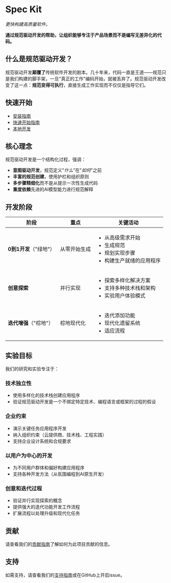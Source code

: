 # Spec Kit

*更快构建高质量软件。*

**通过规范驱动开发的帮助，让组织能够专注于产品场景而不是编写无差异化的代码。**

## 什么是规范驱动开发？

规范驱动开发**颠覆了**传统软件开发的剧本。几十年来，代码一直是王道——规范只是我们构建的脚手架，一旦"真正的工作"编码开始，就被丢弃了。规范驱动开发改变了这一点：**规范变得可执行**，直接生成工作实现而不仅仅是指导它们。

## 快速开始

- [安装指南](installation.md)
- [快速开始指南](quickstart.md)
- [本地开发](local-development.md)

## 核心理念

规范驱动开发是一个结构化过程，强调：

- **意图驱动开发**，规范定义"_什么_"在"_如何_"之前
- **丰富的规范创建**，使用护栏和组织原则
- **多步骤精细化**而不是从提示一次性生成代码
- **重度依赖**先进的AI模型能力进行规范解释

## 开发阶段

| 阶段 | 重点 | 关键活动 |
|-------|-------|----------------|
| **0到1开发**（"绿地"） | 从零开始生成 | <ul><li>从高级需求开始</li><li>生成规范</li><li>规划实现步骤</li><li>构建生产就绪的应用程序</li></ul> |
| **创意探索** | 并行实现 | <ul><li>探索多样化解决方案</li><li>支持多种技术栈和架构</li><li>实验用户体验模式</li></ul> |
| **迭代增强**（"棕地"） | 棕地现代化 | <ul><li>迭代添加功能</li><li>现代化遗留系统</li><li>适应流程</li></ul> |

## 实验目标

我们的研究和实验专注于：

### 技术独立性
- 使用多样化的技术栈创建应用程序
- 验证规范驱动开发是一个不绑定特定技术、编程语言或框架的过程的假设

### 企业约束
- 演示关键任务应用程序开发
- 纳入组织约束（云提供商、技术栈、工程实践）
- 支持企业设计系统和合规要求

### 以用户为中心的开发
- 为不同用户群体和偏好构建应用程序
- 支持各种开发方法（从氛围编程到AI原生开发）

### 创意和迭代过程
- 验证并行实现探索的概念
- 提供强大的迭代功能开发工作流程
- 扩展流程以处理升级和现代化任务

## 贡献

请查看我们的[贡献指南](CONTRIBUTING.md)了解如何为此项目贡献的信息。

## 支持

如需支持，请查看我们的[支持指南](SUPPORT.md)或在GitHub上开启issue。

